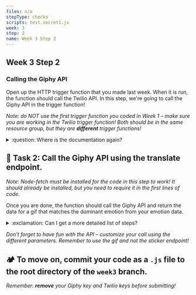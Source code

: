 ```yaml
---
files: n/a
stepType: checks
scripts: test.secret1.js
week: 3
step: 2
name: Week 3 Step 2
---
```


## Week 3 Step 2

### Calling the Giphy API

Open up the HTTP trigger function that you made last week. When it is run, the function should call the Twilio API. In this step, we're going to call the Giphy API in the trigger function!

*Note: do NOT use the first trigger function you coded in Week 1 – make sure you are working in the Twilio trigger function! Both should be in the same resource group, but they are **different** trigger functions!*

<details>
<summary>:question: Where is the documentation again?</summary>
  </br>
The documentation is here: https://developers.giphy.com/docs/api/endpoint#translate. This link has everything you need to call the Giphy API.
  <br><br/>
</details>

## **:pencil: Task 2: Call the Giphy API using the translate endpoint.**

_Note: Node-fetch must be installed for the code in this step to work! It should already be installed, but you need to require it in the first lines of code._

Once you are done, the function should call the Giphy API and return the data for a gif that matches the dominant emotion from your emotion data.

<details>
<summary>:exclamation: Can I get a more detailed list of steps?</summary>
  </br>
  
1. In the async function, create a new constant that will recieve the dominant emotion from your emotion data (i.e. angry, happy). This dominant emotion should be determined before you call on this trigger function.
2. Using node-fetch, call the translate API endpoint from the Giphy documentation.
3. Run the constant through the string parameter in the endpoint (look as the documentation if this sounds confusing).
4. Declare another constant that formats the results of the API call in json format. Make this constant the output of the function.

  <br><br/>
</details>

_Don't forget to have fun with the API – customize your call using the different parameters. Remember to use the gif and not the sticker endpoint!_

## **:camping: To move on, commit your code as a `.js` file to the root directory of the `week3` branch.**

*Remember: **remove** your Giphy key and Twilio keys before submitting!*

